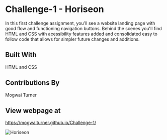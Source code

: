 # Challenge-1 - Horiseon

In this first challenge assignment, you'll see a website landing page with good flow and functioning navigation buttons. Behind the scenes you'll find HTML and CSS with acessibility features added and consolidated easy to follow code that allows for simpler future changes and additions.

## Built With

HTML and CSS

## Contributions By

Mogwai Turner

## View webpage at
https://mogwaiturner.github.io/Challenge-1/

![Horiseon](https://user-images.githubusercontent.com/100330783/168217654-3bd3728f-2726-42ff-b862-2600bbcf0484.png)
